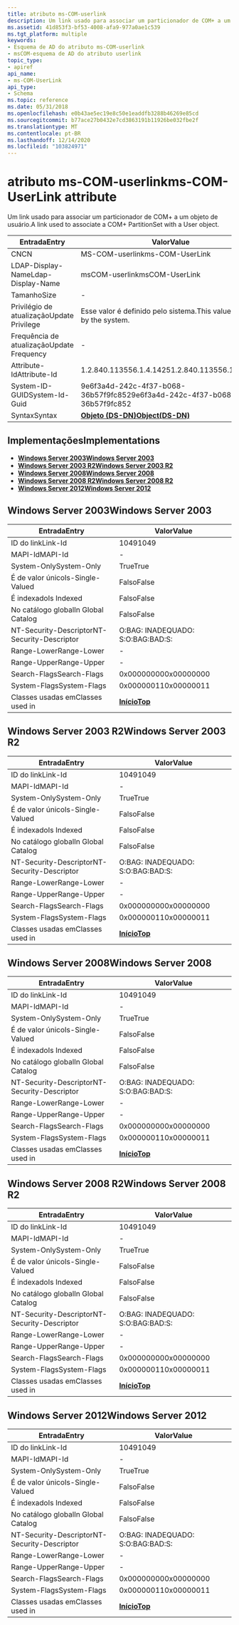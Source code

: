 ```yaml
---
title: atributo ms-COM-userlink
description: Um link usado para associar um particionador de COM+ a um objeto de usuário.
ms.assetid: 41d853f3-bf53-4008-afa9-977a0ae1c539
ms.tgt_platform: multiple
keywords:
- Esquema de AD do atributo ms-COM-userlink
- msCOM-esquema de AD do atributo userlink
topic_type:
- apiref
api_name:
- ms-COM-UserLink
api_type:
- Schema
ms.topic: reference
ms.date: 05/31/2018
ms.openlocfilehash: e0b43ae5ec19e8c50e1eaddfb3288b46269e85cd
ms.sourcegitcommit: b77ace27b0432e7cd3863191b11926be032fbe2f
ms.translationtype: MT
ms.contentlocale: pt-BR
ms.lasthandoff: 12/14/2020
ms.locfileid: "103824971"
---
```

# <a name="ms-com-userlink-attribute"></a><span data-ttu-id="da1b2-105">atributo ms-COM-userlink</span><span class="sxs-lookup"><span data-stu-id="da1b2-105">ms-COM-UserLink attribute</span></span>

<span data-ttu-id="da1b2-106">Um link usado para associar um particionador de COM+ a um objeto de usuário.</span><span class="sxs-lookup"><span data-stu-id="da1b2-106">A link used to associate a COM+ PartitionSet with a User object.</span></span>



| <span data-ttu-id="da1b2-107">Entrada</span><span class="sxs-lookup"><span data-stu-id="da1b2-107">Entry</span></span> | <span data-ttu-id="da1b2-108">Valor</span><span class="sxs-lookup"><span data-stu-id="da1b2-108">Value</span></span> |
|-------------------|-----------------------------------------|
| <span data-ttu-id="da1b2-109">CN</span><span class="sxs-lookup"><span data-stu-id="da1b2-109">CN</span></span>                | <span data-ttu-id="da1b2-110">MS-COM-userlink</span><span class="sxs-lookup"><span data-stu-id="da1b2-110">ms-COM-UserLink</span></span>                         |
| <span data-ttu-id="da1b2-111">LDAP-Display-Name</span><span class="sxs-lookup"><span data-stu-id="da1b2-111">Ldap-Display-Name</span></span> | <span data-ttu-id="da1b2-112">msCOM-userlink</span><span class="sxs-lookup"><span data-stu-id="da1b2-112">msCOM-UserLink</span></span>                          |
| <span data-ttu-id="da1b2-113">Tamanho</span><span class="sxs-lookup"><span data-stu-id="da1b2-113">Size</span></span>              | \-                                      |
| <span data-ttu-id="da1b2-114">Privilégio de atualização</span><span class="sxs-lookup"><span data-stu-id="da1b2-114">Update Privilege</span></span>  | <span data-ttu-id="da1b2-115">Esse valor é definido pelo sistema.</span><span class="sxs-lookup"><span data-stu-id="da1b2-115">This value is set by the system.</span></span>        |
| <span data-ttu-id="da1b2-116">Frequência de atualização</span><span class="sxs-lookup"><span data-stu-id="da1b2-116">Update Frequency</span></span>  | \-                                      |
| <span data-ttu-id="da1b2-117">Attribute-Id</span><span class="sxs-lookup"><span data-stu-id="da1b2-117">Attribute-Id</span></span>      | <span data-ttu-id="da1b2-118">1.2.840.113556.1.4.1425</span><span class="sxs-lookup"><span data-stu-id="da1b2-118">1.2.840.113556.1.4.1425</span></span>                 |
| <span data-ttu-id="da1b2-119">System-ID-GUID</span><span class="sxs-lookup"><span data-stu-id="da1b2-119">System-Id-Guid</span></span>    | <span data-ttu-id="da1b2-120">9e6f3a4d-242c-4f37-b068-36b57f9fc852</span><span class="sxs-lookup"><span data-stu-id="da1b2-120">9e6f3a4d-242c-4f37-b068-36b57f9fc852</span></span>    |
| <span data-ttu-id="da1b2-121">Syntax</span><span class="sxs-lookup"><span data-stu-id="da1b2-121">Syntax</span></span>            | [<span data-ttu-id="da1b2-122">**Objeto (DS-DN)**</span><span class="sxs-lookup"><span data-stu-id="da1b2-122">**Object(DS-DN)**</span></span>](s-object-ds-dn.md) |



## <a name="implementations"></a><span data-ttu-id="da1b2-123">Implementações</span><span class="sxs-lookup"><span data-stu-id="da1b2-123">Implementations</span></span>

-   [<span data-ttu-id="da1b2-124">**Windows Server 2003**</span><span class="sxs-lookup"><span data-stu-id="da1b2-124">**Windows Server 2003**</span></span>](#windows-server-2003)
-   [<span data-ttu-id="da1b2-125">**Windows Server 2003 R2**</span><span class="sxs-lookup"><span data-stu-id="da1b2-125">**Windows Server 2003 R2**</span></span>](#windows-server-2003-r2)
-   [<span data-ttu-id="da1b2-126">**Windows Server 2008**</span><span class="sxs-lookup"><span data-stu-id="da1b2-126">**Windows Server 2008**</span></span>](#windows-server-2008)
-   [<span data-ttu-id="da1b2-127">**Windows Server 2008 R2**</span><span class="sxs-lookup"><span data-stu-id="da1b2-127">**Windows Server 2008 R2**</span></span>](#windows-server-2008-r2)
-   [<span data-ttu-id="da1b2-128">**Windows Server 2012**</span><span class="sxs-lookup"><span data-stu-id="da1b2-128">**Windows Server 2012**</span></span>](#windows-server-2012)

## <a name="windows-server-2003"></a><span data-ttu-id="da1b2-129">Windows Server 2003</span><span class="sxs-lookup"><span data-stu-id="da1b2-129">Windows Server 2003</span></span>



| <span data-ttu-id="da1b2-130">Entrada</span><span class="sxs-lookup"><span data-stu-id="da1b2-130">Entry</span></span> | <span data-ttu-id="da1b2-131">Valor</span><span class="sxs-lookup"><span data-stu-id="da1b2-131">Value</span></span> |
|------------------------|---------------------------------|
| <span data-ttu-id="da1b2-132">ID do link</span><span class="sxs-lookup"><span data-stu-id="da1b2-132">Link-Id</span></span>                | <span data-ttu-id="da1b2-133">1049</span><span class="sxs-lookup"><span data-stu-id="da1b2-133">1049</span></span>                            |
| <span data-ttu-id="da1b2-134">MAPI-Id</span><span class="sxs-lookup"><span data-stu-id="da1b2-134">MAPI-Id</span></span>                | \-                              |
| <span data-ttu-id="da1b2-135">System-Only</span><span class="sxs-lookup"><span data-stu-id="da1b2-135">System-Only</span></span>            | <span data-ttu-id="da1b2-136">True</span><span class="sxs-lookup"><span data-stu-id="da1b2-136">True</span></span>                            |
| <span data-ttu-id="da1b2-137">É de valor único</span><span class="sxs-lookup"><span data-stu-id="da1b2-137">Is-Single-Valued</span></span>       | <span data-ttu-id="da1b2-138">Falso</span><span class="sxs-lookup"><span data-stu-id="da1b2-138">False</span></span>                           |
| <span data-ttu-id="da1b2-139">É indexado</span><span class="sxs-lookup"><span data-stu-id="da1b2-139">Is Indexed</span></span>             | <span data-ttu-id="da1b2-140">Falso</span><span class="sxs-lookup"><span data-stu-id="da1b2-140">False</span></span>                           |
| <span data-ttu-id="da1b2-141">No catálogo global</span><span class="sxs-lookup"><span data-stu-id="da1b2-141">In Global Catalog</span></span>      | <span data-ttu-id="da1b2-142">Falso</span><span class="sxs-lookup"><span data-stu-id="da1b2-142">False</span></span>                           |
| <span data-ttu-id="da1b2-143">NT-Security-Descriptor</span><span class="sxs-lookup"><span data-stu-id="da1b2-143">NT-Security-Descriptor</span></span> | <span data-ttu-id="da1b2-144">O:BAG: INADEQUADO: S:</span><span class="sxs-lookup"><span data-stu-id="da1b2-144">O:BAG:BAD:S:</span></span>                    |
| <span data-ttu-id="da1b2-145">Range-Lower</span><span class="sxs-lookup"><span data-stu-id="da1b2-145">Range-Lower</span></span>            | \-                              |
| <span data-ttu-id="da1b2-146">Range-Upper</span><span class="sxs-lookup"><span data-stu-id="da1b2-146">Range-Upper</span></span>            | \-                              |
| <span data-ttu-id="da1b2-147">Search-Flags</span><span class="sxs-lookup"><span data-stu-id="da1b2-147">Search-Flags</span></span>           | <span data-ttu-id="da1b2-148">0x00000000</span><span class="sxs-lookup"><span data-stu-id="da1b2-148">0x00000000</span></span>                      |
| <span data-ttu-id="da1b2-149">System-Flags</span><span class="sxs-lookup"><span data-stu-id="da1b2-149">System-Flags</span></span>           | <span data-ttu-id="da1b2-150">0x00000011</span><span class="sxs-lookup"><span data-stu-id="da1b2-150">0x00000011</span></span>                      |
| <span data-ttu-id="da1b2-151">Classes usadas em</span><span class="sxs-lookup"><span data-stu-id="da1b2-151">Classes used in</span></span>        | [<span data-ttu-id="da1b2-152">**Início**</span><span class="sxs-lookup"><span data-stu-id="da1b2-152">**Top**</span></span>](c-top.md)<br/> |



## <a name="windows-server-2003-r2"></a><span data-ttu-id="da1b2-153">Windows Server 2003 R2</span><span class="sxs-lookup"><span data-stu-id="da1b2-153">Windows Server 2003 R2</span></span>



| <span data-ttu-id="da1b2-154">Entrada</span><span class="sxs-lookup"><span data-stu-id="da1b2-154">Entry</span></span> | <span data-ttu-id="da1b2-155">Valor</span><span class="sxs-lookup"><span data-stu-id="da1b2-155">Value</span></span> |
|------------------------|---------------------------------|
| <span data-ttu-id="da1b2-156">ID do link</span><span class="sxs-lookup"><span data-stu-id="da1b2-156">Link-Id</span></span>                | <span data-ttu-id="da1b2-157">1049</span><span class="sxs-lookup"><span data-stu-id="da1b2-157">1049</span></span>                            |
| <span data-ttu-id="da1b2-158">MAPI-Id</span><span class="sxs-lookup"><span data-stu-id="da1b2-158">MAPI-Id</span></span>                | \-                              |
| <span data-ttu-id="da1b2-159">System-Only</span><span class="sxs-lookup"><span data-stu-id="da1b2-159">System-Only</span></span>            | <span data-ttu-id="da1b2-160">True</span><span class="sxs-lookup"><span data-stu-id="da1b2-160">True</span></span>                            |
| <span data-ttu-id="da1b2-161">É de valor único</span><span class="sxs-lookup"><span data-stu-id="da1b2-161">Is-Single-Valued</span></span>       | <span data-ttu-id="da1b2-162">Falso</span><span class="sxs-lookup"><span data-stu-id="da1b2-162">False</span></span>                           |
| <span data-ttu-id="da1b2-163">É indexado</span><span class="sxs-lookup"><span data-stu-id="da1b2-163">Is Indexed</span></span>             | <span data-ttu-id="da1b2-164">Falso</span><span class="sxs-lookup"><span data-stu-id="da1b2-164">False</span></span>                           |
| <span data-ttu-id="da1b2-165">No catálogo global</span><span class="sxs-lookup"><span data-stu-id="da1b2-165">In Global Catalog</span></span>      | <span data-ttu-id="da1b2-166">Falso</span><span class="sxs-lookup"><span data-stu-id="da1b2-166">False</span></span>                           |
| <span data-ttu-id="da1b2-167">NT-Security-Descriptor</span><span class="sxs-lookup"><span data-stu-id="da1b2-167">NT-Security-Descriptor</span></span> | <span data-ttu-id="da1b2-168">O:BAG: INADEQUADO: S:</span><span class="sxs-lookup"><span data-stu-id="da1b2-168">O:BAG:BAD:S:</span></span>                    |
| <span data-ttu-id="da1b2-169">Range-Lower</span><span class="sxs-lookup"><span data-stu-id="da1b2-169">Range-Lower</span></span>            | \-                              |
| <span data-ttu-id="da1b2-170">Range-Upper</span><span class="sxs-lookup"><span data-stu-id="da1b2-170">Range-Upper</span></span>            | \-                              |
| <span data-ttu-id="da1b2-171">Search-Flags</span><span class="sxs-lookup"><span data-stu-id="da1b2-171">Search-Flags</span></span>           | <span data-ttu-id="da1b2-172">0x00000000</span><span class="sxs-lookup"><span data-stu-id="da1b2-172">0x00000000</span></span>                      |
| <span data-ttu-id="da1b2-173">System-Flags</span><span class="sxs-lookup"><span data-stu-id="da1b2-173">System-Flags</span></span>           | <span data-ttu-id="da1b2-174">0x00000011</span><span class="sxs-lookup"><span data-stu-id="da1b2-174">0x00000011</span></span>                      |
| <span data-ttu-id="da1b2-175">Classes usadas em</span><span class="sxs-lookup"><span data-stu-id="da1b2-175">Classes used in</span></span>        | [<span data-ttu-id="da1b2-176">**Início**</span><span class="sxs-lookup"><span data-stu-id="da1b2-176">**Top**</span></span>](c-top.md)<br/> |



## <a name="windows-server-2008"></a><span data-ttu-id="da1b2-177">Windows Server 2008</span><span class="sxs-lookup"><span data-stu-id="da1b2-177">Windows Server 2008</span></span>



| <span data-ttu-id="da1b2-178">Entrada</span><span class="sxs-lookup"><span data-stu-id="da1b2-178">Entry</span></span> | <span data-ttu-id="da1b2-179">Valor</span><span class="sxs-lookup"><span data-stu-id="da1b2-179">Value</span></span> |
|------------------------|---------------------------------|
| <span data-ttu-id="da1b2-180">ID do link</span><span class="sxs-lookup"><span data-stu-id="da1b2-180">Link-Id</span></span>                | <span data-ttu-id="da1b2-181">1049</span><span class="sxs-lookup"><span data-stu-id="da1b2-181">1049</span></span>                            |
| <span data-ttu-id="da1b2-182">MAPI-Id</span><span class="sxs-lookup"><span data-stu-id="da1b2-182">MAPI-Id</span></span>                | \-                              |
| <span data-ttu-id="da1b2-183">System-Only</span><span class="sxs-lookup"><span data-stu-id="da1b2-183">System-Only</span></span>            | <span data-ttu-id="da1b2-184">True</span><span class="sxs-lookup"><span data-stu-id="da1b2-184">True</span></span>                            |
| <span data-ttu-id="da1b2-185">É de valor único</span><span class="sxs-lookup"><span data-stu-id="da1b2-185">Is-Single-Valued</span></span>       | <span data-ttu-id="da1b2-186">Falso</span><span class="sxs-lookup"><span data-stu-id="da1b2-186">False</span></span>                           |
| <span data-ttu-id="da1b2-187">É indexado</span><span class="sxs-lookup"><span data-stu-id="da1b2-187">Is Indexed</span></span>             | <span data-ttu-id="da1b2-188">Falso</span><span class="sxs-lookup"><span data-stu-id="da1b2-188">False</span></span>                           |
| <span data-ttu-id="da1b2-189">No catálogo global</span><span class="sxs-lookup"><span data-stu-id="da1b2-189">In Global Catalog</span></span>      | <span data-ttu-id="da1b2-190">Falso</span><span class="sxs-lookup"><span data-stu-id="da1b2-190">False</span></span>                           |
| <span data-ttu-id="da1b2-191">NT-Security-Descriptor</span><span class="sxs-lookup"><span data-stu-id="da1b2-191">NT-Security-Descriptor</span></span> | <span data-ttu-id="da1b2-192">O:BAG: INADEQUADO: S:</span><span class="sxs-lookup"><span data-stu-id="da1b2-192">O:BAG:BAD:S:</span></span>                    |
| <span data-ttu-id="da1b2-193">Range-Lower</span><span class="sxs-lookup"><span data-stu-id="da1b2-193">Range-Lower</span></span>            | \-                              |
| <span data-ttu-id="da1b2-194">Range-Upper</span><span class="sxs-lookup"><span data-stu-id="da1b2-194">Range-Upper</span></span>            | \-                              |
| <span data-ttu-id="da1b2-195">Search-Flags</span><span class="sxs-lookup"><span data-stu-id="da1b2-195">Search-Flags</span></span>           | <span data-ttu-id="da1b2-196">0x00000000</span><span class="sxs-lookup"><span data-stu-id="da1b2-196">0x00000000</span></span>                      |
| <span data-ttu-id="da1b2-197">System-Flags</span><span class="sxs-lookup"><span data-stu-id="da1b2-197">System-Flags</span></span>           | <span data-ttu-id="da1b2-198">0x00000011</span><span class="sxs-lookup"><span data-stu-id="da1b2-198">0x00000011</span></span>                      |
| <span data-ttu-id="da1b2-199">Classes usadas em</span><span class="sxs-lookup"><span data-stu-id="da1b2-199">Classes used in</span></span>        | [<span data-ttu-id="da1b2-200">**Início**</span><span class="sxs-lookup"><span data-stu-id="da1b2-200">**Top**</span></span>](c-top.md)<br/> |



## <a name="windows-server-2008-r2"></a><span data-ttu-id="da1b2-201">Windows Server 2008 R2</span><span class="sxs-lookup"><span data-stu-id="da1b2-201">Windows Server 2008 R2</span></span>



| <span data-ttu-id="da1b2-202">Entrada</span><span class="sxs-lookup"><span data-stu-id="da1b2-202">Entry</span></span> | <span data-ttu-id="da1b2-203">Valor</span><span class="sxs-lookup"><span data-stu-id="da1b2-203">Value</span></span> |
|------------------------|---------------------------------|
| <span data-ttu-id="da1b2-204">ID do link</span><span class="sxs-lookup"><span data-stu-id="da1b2-204">Link-Id</span></span>                | <span data-ttu-id="da1b2-205">1049</span><span class="sxs-lookup"><span data-stu-id="da1b2-205">1049</span></span>                            |
| <span data-ttu-id="da1b2-206">MAPI-Id</span><span class="sxs-lookup"><span data-stu-id="da1b2-206">MAPI-Id</span></span>                | \-                              |
| <span data-ttu-id="da1b2-207">System-Only</span><span class="sxs-lookup"><span data-stu-id="da1b2-207">System-Only</span></span>            | <span data-ttu-id="da1b2-208">True</span><span class="sxs-lookup"><span data-stu-id="da1b2-208">True</span></span>                            |
| <span data-ttu-id="da1b2-209">É de valor único</span><span class="sxs-lookup"><span data-stu-id="da1b2-209">Is-Single-Valued</span></span>       | <span data-ttu-id="da1b2-210">Falso</span><span class="sxs-lookup"><span data-stu-id="da1b2-210">False</span></span>                           |
| <span data-ttu-id="da1b2-211">É indexado</span><span class="sxs-lookup"><span data-stu-id="da1b2-211">Is Indexed</span></span>             | <span data-ttu-id="da1b2-212">Falso</span><span class="sxs-lookup"><span data-stu-id="da1b2-212">False</span></span>                           |
| <span data-ttu-id="da1b2-213">No catálogo global</span><span class="sxs-lookup"><span data-stu-id="da1b2-213">In Global Catalog</span></span>      | <span data-ttu-id="da1b2-214">Falso</span><span class="sxs-lookup"><span data-stu-id="da1b2-214">False</span></span>                           |
| <span data-ttu-id="da1b2-215">NT-Security-Descriptor</span><span class="sxs-lookup"><span data-stu-id="da1b2-215">NT-Security-Descriptor</span></span> | <span data-ttu-id="da1b2-216">O:BAG: INADEQUADO: S:</span><span class="sxs-lookup"><span data-stu-id="da1b2-216">O:BAG:BAD:S:</span></span>                    |
| <span data-ttu-id="da1b2-217">Range-Lower</span><span class="sxs-lookup"><span data-stu-id="da1b2-217">Range-Lower</span></span>            | \-                              |
| <span data-ttu-id="da1b2-218">Range-Upper</span><span class="sxs-lookup"><span data-stu-id="da1b2-218">Range-Upper</span></span>            | \-                              |
| <span data-ttu-id="da1b2-219">Search-Flags</span><span class="sxs-lookup"><span data-stu-id="da1b2-219">Search-Flags</span></span>           | <span data-ttu-id="da1b2-220">0x00000000</span><span class="sxs-lookup"><span data-stu-id="da1b2-220">0x00000000</span></span>                      |
| <span data-ttu-id="da1b2-221">System-Flags</span><span class="sxs-lookup"><span data-stu-id="da1b2-221">System-Flags</span></span>           | <span data-ttu-id="da1b2-222">0x00000011</span><span class="sxs-lookup"><span data-stu-id="da1b2-222">0x00000011</span></span>                      |
| <span data-ttu-id="da1b2-223">Classes usadas em</span><span class="sxs-lookup"><span data-stu-id="da1b2-223">Classes used in</span></span>        | [<span data-ttu-id="da1b2-224">**Início**</span><span class="sxs-lookup"><span data-stu-id="da1b2-224">**Top**</span></span>](c-top.md)<br/> |



## <a name="windows-server-2012"></a><span data-ttu-id="da1b2-225">Windows Server 2012</span><span class="sxs-lookup"><span data-stu-id="da1b2-225">Windows Server 2012</span></span>



| <span data-ttu-id="da1b2-226">Entrada</span><span class="sxs-lookup"><span data-stu-id="da1b2-226">Entry</span></span> | <span data-ttu-id="da1b2-227">Valor</span><span class="sxs-lookup"><span data-stu-id="da1b2-227">Value</span></span> |
|------------------------|---------------------------------|
| <span data-ttu-id="da1b2-228">ID do link</span><span class="sxs-lookup"><span data-stu-id="da1b2-228">Link-Id</span></span>                | <span data-ttu-id="da1b2-229">1049</span><span class="sxs-lookup"><span data-stu-id="da1b2-229">1049</span></span>                            |
| <span data-ttu-id="da1b2-230">MAPI-Id</span><span class="sxs-lookup"><span data-stu-id="da1b2-230">MAPI-Id</span></span>                | \-                              |
| <span data-ttu-id="da1b2-231">System-Only</span><span class="sxs-lookup"><span data-stu-id="da1b2-231">System-Only</span></span>            | <span data-ttu-id="da1b2-232">True</span><span class="sxs-lookup"><span data-stu-id="da1b2-232">True</span></span>                            |
| <span data-ttu-id="da1b2-233">É de valor único</span><span class="sxs-lookup"><span data-stu-id="da1b2-233">Is-Single-Valued</span></span>       | <span data-ttu-id="da1b2-234">Falso</span><span class="sxs-lookup"><span data-stu-id="da1b2-234">False</span></span>                           |
| <span data-ttu-id="da1b2-235">É indexado</span><span class="sxs-lookup"><span data-stu-id="da1b2-235">Is Indexed</span></span>             | <span data-ttu-id="da1b2-236">Falso</span><span class="sxs-lookup"><span data-stu-id="da1b2-236">False</span></span>                           |
| <span data-ttu-id="da1b2-237">No catálogo global</span><span class="sxs-lookup"><span data-stu-id="da1b2-237">In Global Catalog</span></span>      | <span data-ttu-id="da1b2-238">Falso</span><span class="sxs-lookup"><span data-stu-id="da1b2-238">False</span></span>                           |
| <span data-ttu-id="da1b2-239">NT-Security-Descriptor</span><span class="sxs-lookup"><span data-stu-id="da1b2-239">NT-Security-Descriptor</span></span> | <span data-ttu-id="da1b2-240">O:BAG: INADEQUADO: S:</span><span class="sxs-lookup"><span data-stu-id="da1b2-240">O:BAG:BAD:S:</span></span>                    |
| <span data-ttu-id="da1b2-241">Range-Lower</span><span class="sxs-lookup"><span data-stu-id="da1b2-241">Range-Lower</span></span>            | \-                              |
| <span data-ttu-id="da1b2-242">Range-Upper</span><span class="sxs-lookup"><span data-stu-id="da1b2-242">Range-Upper</span></span>            | \-                              |
| <span data-ttu-id="da1b2-243">Search-Flags</span><span class="sxs-lookup"><span data-stu-id="da1b2-243">Search-Flags</span></span>           | <span data-ttu-id="da1b2-244">0x00000000</span><span class="sxs-lookup"><span data-stu-id="da1b2-244">0x00000000</span></span>                      |
| <span data-ttu-id="da1b2-245">System-Flags</span><span class="sxs-lookup"><span data-stu-id="da1b2-245">System-Flags</span></span>           | <span data-ttu-id="da1b2-246">0x00000011</span><span class="sxs-lookup"><span data-stu-id="da1b2-246">0x00000011</span></span>                      |
| <span data-ttu-id="da1b2-247">Classes usadas em</span><span class="sxs-lookup"><span data-stu-id="da1b2-247">Classes used in</span></span>        | [<span data-ttu-id="da1b2-248">**Início**</span><span class="sxs-lookup"><span data-stu-id="da1b2-248">**Top**</span></span>](c-top.md)<br/> |



 

 





